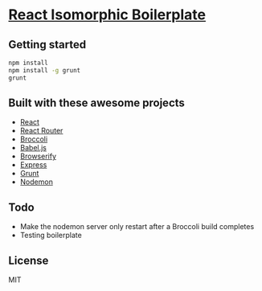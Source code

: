 # [React Isomorphic Boilerplate](https://github.com/ralphholzmann/iso-react-broccoli-boilerplate)

## Getting started

```sh
npm install
npm install -g grunt
grunt
```

## Built with these awesome projects

* [React](https://facebook.github.io/react/)
* [React Router](https://github.com/rackt/react-router)
* [Broccoli](https://github.com/broccolijs/broccoli)
* [Babel.js](https://babeljs.io/)
* [Browserify](http://browserify.org/)
* [Express](http://expressjs.com/)
* [Grunt](http://gruntjs.com/)
* [Nodemon](http://nodemon.io/)

## Todo

* Make the nodemon server only restart after a Broccoli build completes
* Testing boilerplate

## License

MIT
